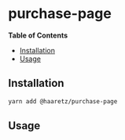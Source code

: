 # purchase-page

<!-- START doctoc generated TOC please keep comment here to allow auto update -->

<!-- DON'T EDIT THIS SECTION, INSTEAD RE-RUN doctoc TO UPDATE -->

**Table of Contents**

* [Installation](#installation)
* [Usage](#usage)

<!-- END doctoc generated TOC please keep comment here to allow auto update -->

## Installation

```bash
yarn add @haaretz/purchase-page
```

## Usage
